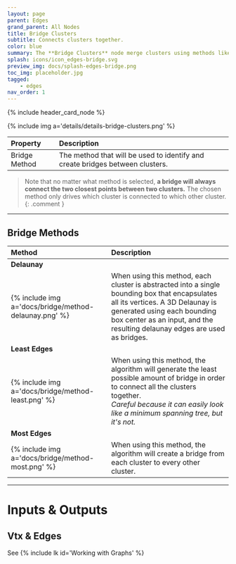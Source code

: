 ```yaml
---
layout: page
parent: Edges
grand_parent: All Nodes
title: Bridge Clusters
subtitle: Connects clusters together.
color: blue
summary: The **Bridge Clusters** node merge clusters using methods like Delaunay for organic results, Least Edges for minimal bridges, or Most Edges for comprehensive connections. Regardless of method, bridges always connect the two nearest cluster points.
splash: icons/icon_edges-bridge.svg
preview_img: docs/splash-edges-bridge.png
toc_img: placeholder.jpg
tagged: 
    - edges
nav_order: 1
---
```


{% include header_card_node %}

{% include img a='details/details-bridge-clusters.png' %} 

| Property       | Description          |
|:-------------|:------------------|
| Bridge Method           | The method that will be used to identify and create bridges between clusters.|

> Note that no matter what method is selected, **a bridge will always connect the two closest points between two clusters.**  The chosen method only drives which cluster is connected to which other cluster.
{: .comment }

---
## Bridge Methods

| Method       | Description          |
|:-------------|:------------------|
|**Delaunay**||
| {% include img a='docs/bridge/method-delaunay.png' %}           | When using this method, each cluster is abstracted into a single bounding box that encapsulates all its vertices. A 3D Delaunay is generated using each bounding box center as an input, and the resulting delaunay edges are used as bridges.|
|**Least Edges**||
| {% include img a='docs/bridge/method-least.png' %}           | When using this method, the algorithm will generate the least possible amount of bridge in order to connect all the clusters together.<br>*Careful because it can easily look like a minimum spanning tree, but it's not.*|
|**Most Edges**||
| {% include img a='docs/bridge/method-most.png' %}           | When using this method, the algorithm will create a bridge from each cluster to every other cluster.|

---
# Inputs & Outputs
## Vtx & Edges
See {% include lk id='Working with Graphs' %}